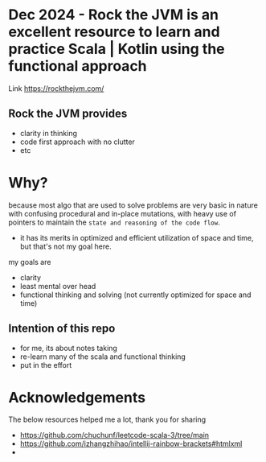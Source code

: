# Dec 2024 - Rock the JVM is an excellent resource to learn and practice Scala | Kotlin using the functional approach

Link  https://rockthejvm.com/

## Rock the JVM provides
- clarity in thinking
- code first approach with no clutter
- etc

# Why?

because most algo that are used to solve problems are very basic in nature with confusing procedural and in-place
mutations,
with heavy use of pointers to maintain the `state and reasoning of the code flow`.

- it has its merits in optimized and efficient utilization of space and time, but that's not my goal here.

my goals are

- clarity
- least mental over head
- functional thinking and solving (not currently optimized for space and time)

## Intention of this repo
- for me, its about notes taking
- re-learn many of the scala and functional thinking
- put in the effort

# Acknowledgements

The below resources helped me a lot, thank you for sharing

- https://github.com/chuchunf/leetcode-scala-3/tree/main
- https://github.com/izhangzhihao/intellij-rainbow-brackets#htmlxml
- 